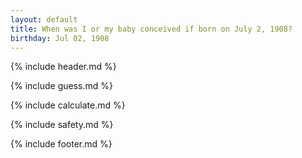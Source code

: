 ```yaml
---
layout: default
title: When was I or my baby conceived if born on July 2, 1908?
birthday: Jul 02, 1908
---
```


{% include header.md %}

{% include guess.md %}

{% include calculate.md %}

{% include safety.md %}

{% include footer.md %}



